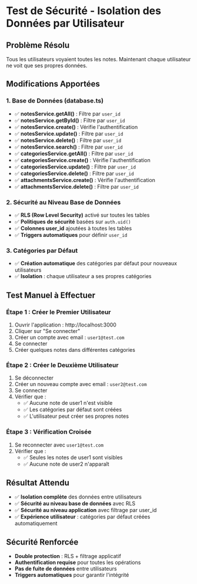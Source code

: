 # Test de Sécurité - Isolation des Données par Utilisateur

## Problème Résolu
Tous les utilisateurs voyaient toutes les notes. Maintenant chaque utilisateur ne voit que ses propres données.

## Modifications Apportées

### 1. Base de Données (database.ts)
- ✅ **notesService.getAll()** : Filtre par `user_id`
- ✅ **notesService.getById()** : Filtre par `user_id`
- ✅ **notesService.create()** : Vérifie l'authentification
- ✅ **notesService.update()** : Filtre par `user_id`
- ✅ **notesService.delete()** : Filtre par `user_id`
- ✅ **notesService.search()** : Filtre par `user_id`
- ✅ **categoriesService.getAll()** : Filtre par `user_id`
- ✅ **categoriesService.create()** : Vérifie l'authentification
- ✅ **categoriesService.update()** : Filtre par `user_id`
- ✅ **categoriesService.delete()** : Filtre par `user_id`
- ✅ **attachmentsService.create()** : Vérifie l'authentification
- ✅ **attachmentsService.delete()** : Filtre par `user_id`

### 2. Sécurité au Niveau Base de Données
- ✅ **RLS (Row Level Security)** activé sur toutes les tables
- ✅ **Politiques de sécurité** basées sur `auth.uid()`
- ✅ **Colonnes user_id** ajoutées à toutes les tables
- ✅ **Triggers automatiques** pour définir `user_id`

### 3. Catégories par Défaut
- ✅ **Création automatique** des catégories par défaut pour nouveaux utilisateurs
- ✅ **Isolation** : chaque utilisateur a ses propres catégories

## Test Manuel à Effectuer

### Étape 1 : Créer le Premier Utilisateur
1. Ouvrir l'application : http://localhost:3000
2. Cliquer sur "Se connecter"
3. Créer un compte avec email : `user1@test.com`
4. Se connecter
5. Créer quelques notes dans différentes catégories

### Étape 2 : Créer le Deuxième Utilisateur
1. Se déconnecter
2. Créer un nouveau compte avec email : `user2@test.com`
3. Se connecter
4. Vérifier que :
   - ✅ Aucune note de user1 n'est visible
   - ✅ Les catégories par défaut sont créées
   - ✅ L'utilisateur peut créer ses propres notes

### Étape 3 : Vérification Croisée
1. Se reconnecter avec `user1@test.com`
2. Vérifier que :
   - ✅ Seules les notes de user1 sont visibles
   - ✅ Aucune note de user2 n'apparaît

## Résultat Attendu
- ✅ **Isolation complète** des données entre utilisateurs
- ✅ **Sécurité au niveau base de données** avec RLS
- ✅ **Sécurité au niveau application** avec filtrage par user_id
- ✅ **Expérience utilisateur** : catégories par défaut créées automatiquement

## Sécurité Renforcée
- **Double protection** : RLS + filtrage applicatif
- **Authentification requise** pour toutes les opérations
- **Pas de fuite de données** entre utilisateurs
- **Triggers automatiques** pour garantir l'intégrité